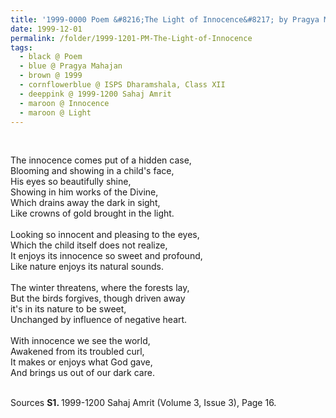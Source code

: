 ```yaml
---
title: '1999-0000 Poem &#8216;The Light of Innocence&#8217; by Pragya Mahajan, Class XII, ISPS Dharamshala from 1999-1200 Sahaj Amrit (Volume 3, Issue 3), Page 16'
date: 1999-12-01
permalink: /folder/1999-1201-PM-The-Light-of-Innocence
tags:
  - black @ Poem
  - blue @ Pragya Mahajan
  - brown @ 1999
  - cornflowerblue @ ISPS Dharamshala, Class XII
  - deeppink @ 1999-1200 Sahaj Amrit
  - maroon @ Innocence
  - maroon @ Light  
---
```


<br>

<p>
The innocence comes put of a hidden case,<br>
Blooming and showing in a child's face,<br>
His eyes so beautifully shine,<br>
Showing in him works of the Divine,<br>
Which drains away the dark in sight,<br>
Like crowns of gold brought in the light.<br>
<br>
Looking so innocent and pleasing to the eyes,<br>
Which the child itself does not realize,<br>
It enjoys its innocence so sweet and profound,<br>
Like nature enjoys its natural sounds.<br>
<br>
The winter threatens, where the forests lay,<br>
But the birds forgives, though driven away<br>
it's in its nature to be sweet,<br>
Unchanged by influence of negative heart.<br>
<br>
With innocence we see the world,<br>
Awakened from its troubled curl,<br>
It makes or enjoys what God gave,<br>
And brings us out of our dark care.<br>
</p>

<br>

<wave-list>
<list-title color="DarkSeaGreen" width="40">Sources</list-title>
  <list-item color="BlanchedAlmond"  width="280"><b>S1. </b> 1999-1200 Sahaj Amrit (Volume 3, Issue 3), Page 16.</list-item>
</wave-list>
